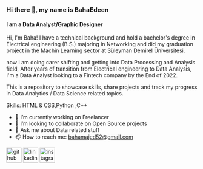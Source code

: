 ### Hi there 👋, my name is BahaEdeen
#### I am a Data Analyst/Graphic Designer 
Hi, I'm Baha! I have a technical background and hold a bachelor's degree in Electrical engineering   (B.S.) majoring in Networking and did my graduation project in the Machin Learning sector at Süleyman Demirel Üniversitesi.

now I am doing carer shifting and getting into Data Processing and Analysis field, After years of transition from Electrical engineering to Data Analysis, I'm a Data Analyst looking to a Fintech company by the End of 2022.

This is a repository to showcase skills, share projects and track my progress in Data Analytics / Data Science related topics.

Skills: HTML & CSS,Python ,C++

- 🔭 I’m currently working on Freelancer 
- 👯 I’m looking to collaborate on Open Source projects 
- 💬 Ask me about Data related stuff 
- 📫 How to reach me: bahamajed52@gmail.com 


[<img src='https://cdn.jsdelivr.net/npm/simple-icons@3.0.1/icons/github.svg' alt='github' height='40'>](https://github.com/https://github.com/BahaAbufayed)  [<img src='https://cdn.jsdelivr.net/npm/simple-icons@3.0.1/icons/linkedin.svg' alt='linkedin' height='40'>](https://www.linkedin.com/in/https://www.linkedin.com/in/baha-abufayed-bbb0b9138/?originalSubdomain=tr/)  [<img src='https://cdn.jsdelivr.net/npm/simple-icons@3.0.1/icons/instagram.svg' alt='instagram' height='40'>](https://www.instagram.com/https://www.instagram.com/baha_abufayed//)  

